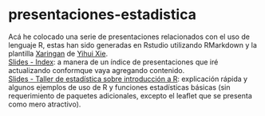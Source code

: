 # presentaciones-estadistica
Acá he colocado una serie de presentaciones relacionados con el uso de lenguaje R, estas han sido generadas en Rstudio utilizando RMarkdown y la plantilla [Xaringan](https://github.com/yihui/xaringan) de [Yihui Xie](https://github.com/yihui).  
[Slides - Index](https://abemen.github.io/presentaciones-estadistica/): a manera de un índice de presentaciones que iré actualizando conformque vaya agregando contenido.  
[Slides - Taller de estadística sobre introducción a R](https://abemen.github.io/presentaciones-estadistica/introduccion-r.html#1): explicación rápida y algunos ejemplos de uso de R y funciones estadísticas básicas (sin requerimiento de paquetes adicionales, excepto el leaflet que se presenta como mero atractivo).
